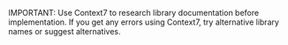 IMPORTANT: Use Context7 to research library documentation before
  implementation. If you get any errors using Context7, try alternative
  library names or suggest alternatives.
